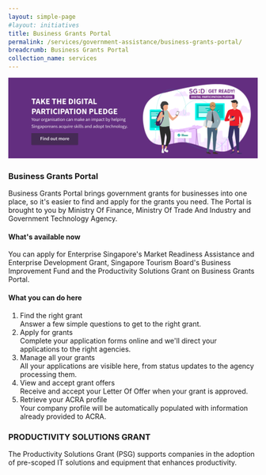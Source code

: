 ```yaml
---
layout: simple-page
#layout: initiatives
title: Business Grants Portal
permalink: /services/government-assistance/business-grants-portal/
breadcrumb: Business Grants Portal
collection_name: services
---
```

[![BGP](/images/programmes/products-and-services/bgp.png)](https://www.mci.gov.sg/digitalparticipationpledge)

<h3>Business Grants Portal</h3>

Business Grants Portal brings government grants for businesses into one place, so it's easier to find and apply for the grants you need. The Portal is brought to you by Ministry Of Finance, Ministry Of Trade And Industry and Government Technology Agency.

<h4>What's available now</h4>

You can apply for Enterprise Singapore's Market Readiness Assistance and Enterprise Development Grant, Singapore Tourism Board's Business Improvement Fund and the Productivity Solutions Grant on Business Grants Portal.

<h4>What you can do here</h4>

<ol>
<li>Find the right grant</li>
Answer a few simple questions to get to the right grant.

<li>Apply for grants</li>
Complete your application forms online and we'll direct your applications to the right agencies.

<li>Manage all your grants</li>
All your applications are visible here, from status updates to the agency processing them.

<li>View and accept grant offers</li>
Receive and accept your Letter Of Offer when your grant is approved.

<li>Retrieve your ACRA profile</li>
Your company profile will be automatically populated with information already provided to ACRA.
</ol>

<h3>PRODUCTIVITY SOLUTIONS GRANT</h3>
<p>The Productivity Solutions Grant (PSG) supports companies in the adoption of pre-scoped IT solutions and equipment that enhances productivity.</p>

